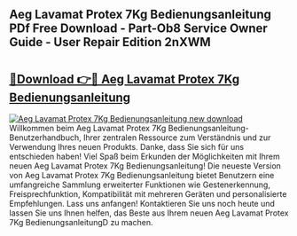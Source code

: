 ## Aeg Lavamat Protex 7Kg Bedienungsanleitung PDf Free Download - Part-Ob8 Service Owner Guide - User Repair Edition 2nXWM

# <h2><a href="http://df4b2c8.blite.top/?on=Aeg+Lavamat+Protex+7Kg+Bedienungsanleitung">🔗Download 👉🔴 Aeg Lavamat Protex 7Kg Bedienungsanleitung</a></h2>

[![Aeg Lavamat Protex 7Kg Bedienungsanleitung new download](https://i.imgur.com/lujVjoI.png)](http://df4b2c8.blite.top/?on=Aeg+Lavamat+Protex+7Kg+Bedienungsanleitung)
Willkommen beim Aeg Lavamat Protex 7Kg Bedienungsanleitung-Benutzerhandbuch, Ihrer zentralen Ressource zum Verständnis und zur Verwendung Ihres neuen Produkts. Danke, dass Sie sich für uns entschieden haben! Viel Spaß beim Erkunden der Möglichkeiten mit Ihrem neuen Aeg Lavamat Protex 7Kg Bedienungsanleitung! Die neueste Version von Aeg Lavamat Protex 7Kg Bedienungsanleitung bietet Benutzern eine umfangreiche Sammlung erweiterter Funktionen wie Gestenerkennung, Freisprechfunktion, Kompatibilität mit mehreren Geräten und personalisierte Empfehlungen. Lass uns anfangen! Kontaktieren Sie uns noch heute und lassen Sie uns Ihnen helfen, das Beste aus Ihrem neuen Aeg Lavamat Protex 7Kg BedienungsanleitungD zu machen.
